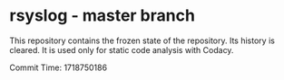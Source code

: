 # rsyslog - master branch

This repository contains the frozen state of the repository.
Its history is cleared. It is used only for static code
analysis with Codacy.

Commit Time: 1718750186